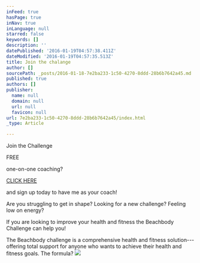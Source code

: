 ```yaml
---
inFeed: true
hasPage: true
inNav: true
inLanguage: null
starred: false
keywords: []
description: ''
datePublished: '2016-01-19T04:57:38.411Z'
dateModified: '2016-01-19T04:57:35.513Z'
title: Join the chalange
author: []
sourcePath: _posts/2016-01-18-7e2ba233-1c50-4270-8ddd-28b6b7642a45.md
published: true
authors: []
publisher:
  name: null
  domain: null
  url: null
  favicon: null
url: 7e2ba233-1c50-4270-8ddd-28b6b7642a45/index.html
_type: Article

---
```

Join the Challenge 

FREE

one-on-one coaching?

[CLICK HERE][0]

and sign up today to have me as your coach!

Are you struggling to get in shape? Looking for a new challenge? Feeling low on energy?

If you are looking to improve your health and fitness the Beachbody Challenge can help you!

The Beachbody challenge is a comprehensive health and fitness solution---offering total support for anyone who wants to achieve their health and fitness goals. The formula?
![](https://the-grid-user-content.s3-us-west-2.amazonaws.com/f5a9e003-70d1-4af7-a32d-d74532c49a98.JPG)

[0]: https://www.teambeachbody.com/signup/-/signup/free?referringRepId=307761